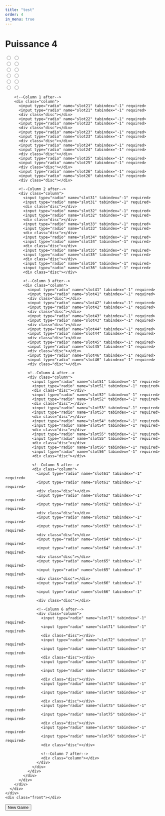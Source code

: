 ```yaml
---
title: "test"
order: 4
in_menu: true
---
```

<h1>Puissance 4</h1>
<form>
  <div class="board">
    <div class="field">
      <div class="grid column">
        <input type="radio" name="slot11" tabindex="-1" required>
        <input type="radio" name="slot11" tabindex="-1" required>
        <div class="disc"></div>
        <input type="radio" name="slot12" tabindex="-1" required>
        <input type="radio" name="slot12" tabindex="-1" required>
        <div class="disc"></div>
        <input type="radio" name="slot13" tabindex="-1" required>
        <input type="radio" name="slot13" tabindex="-1" required>
        <div class="disc"></div>
        <input type="radio" name="slot14" tabindex="-1" required>
        <input type="radio" name="slot14" tabindex="-1" required>
        <div class="disc"></div>
        <input type="radio" name="slot15" tabindex="-1" required>
        <input type="radio" name="slot15" tabindex="-1" required>
        <div class="disc"></div>
        <input type="radio" name="slot16" tabindex="-1" required>
        <input type="radio" name="slot16" tabindex="-1" required>
        <div class="disc"></div>

        <!--Column 1 after-->
        <div class="column">
          <input type="radio" name="slot21" tabindex="-1" required>
          <input type="radio" name="slot21" tabindex="-1" required>
          <div class="disc"></div>
          <input type="radio" name="slot22" tabindex="-1" required>
          <input type="radio" name="slot22" tabindex="-1" required>
          <div class="disc"></div>
          <input type="radio" name="slot23" tabindex="-1" required>
          <input type="radio" name="slot23" tabindex="-1" required>
          <div class="disc"></div>
          <input type="radio" name="slot24" tabindex="-1" required>
          <input type="radio" name="slot24" tabindex="-1" required>
          <div class="disc"></div>
          <input type="radio" name="slot25" tabindex="-1" required>
          <input type="radio" name="slot25" tabindex="-1" required>
          <div class="disc"></div>
          <input type="radio" name="slot26" tabindex="-1" required>
          <input type="radio" name="slot26" tabindex="-1" required>
          <div class="disc"></div>

          <!--Column 2 after-->
          <div class="column">
            <input type="radio" name="slot31" tabindex="-1" required>
            <input type="radio" name="slot31" tabindex="-1" required>
            <div class="disc"></div>
            <input type="radio" name="slot32" tabindex="-1" required>
            <input type="radio" name="slot32" tabindex="-1" required>
            <div class="disc"></div>
            <input type="radio" name="slot33" tabindex="-1" required>
            <input type="radio" name="slot33" tabindex="-1" required>
            <div class="disc"></div>
            <input type="radio" name="slot34" tabindex="-1" required>
            <input type="radio" name="slot34" tabindex="-1" required>
            <div class="disc"></div>
            <input type="radio" name="slot35" tabindex="-1" required>
            <input type="radio" name="slot35" tabindex="-1" required>
            <div class="disc"></div>
            <input type="radio" name="slot36" tabindex="-1" required>
            <input type="radio" name="slot36" tabindex="-1" required>
            <div class="disc"></div>

            <!--Column 3 after-->
            <div class="column">
              <input type="radio" name="slot41" tabindex="-1" required>
              <input type="radio" name="slot41" tabindex="-1" required>
              <div class="disc"></div>
              <input type="radio" name="slot42" tabindex="-1" required>
              <input type="radio" name="slot42" tabindex="-1" required>
              <div class="disc"></div>
              <input type="radio" name="slot43" tabindex="-1" required>
              <input type="radio" name="slot43" tabindex="-1" required>
              <div class="disc"></div>
              <input type="radio" name="slot44" tabindex="-1" required>
              <input type="radio" name="slot44" tabindex="-1" required>
              <div class="disc"></div>
              <input type="radio" name="slot45" tabindex="-1" required>
              <input type="radio" name="slot45" tabindex="-1" required>
              <div class="disc"></div>
              <input type="radio" name="slot46" tabindex="-1" required>
              <input type="radio" name="slot46" tabindex="-1" required>
              <div class="disc"></div>

              <!--Column 4 after-->
              <div class="column">
                <input type="radio" name="slot51" tabindex="-1" required>
                <input type="radio" name="slot51" tabindex="-1" required>
                <div class="disc"></div>
                <input type="radio" name="slot52" tabindex="-1" required>
                <input type="radio" name="slot52" tabindex="-1" required>
                <div class="disc"></div>
                <input type="radio" name="slot53" tabindex="-1" required>
                <input type="radio" name="slot53" tabindex="-1" required>
                <div class="disc"></div>
                <input type="radio" name="slot54" tabindex="-1" required>
                <input type="radio" name="slot54" tabindex="-1" required>
                <div class="disc"></div>
                <input type="radio" name="slot55" tabindex="-1" required>
                <input type="radio" name="slot55" tabindex="-1" required>
                <div class="disc"></div>
                <input type="radio" name="slot56" tabindex="-1" required>
                <input type="radio" name="slot56" tabindex="-1" required>
                <div class="disc"></div>

                <!--Column 5 after-->
                <div class="column">
                  <input type="radio" name="slot61" tabindex="-1" required>
                  <input type="radio" name="slot61" tabindex="-1" required>
                  <div class="disc"></div>
                  <input type="radio" name="slot62" tabindex="-1" required>
                  <input type="radio" name="slot62" tabindex="-1" required>
                  <div class="disc"></div>
                  <input type="radio" name="slot63" tabindex="-1" required>
                  <input type="radio" name="slot63" tabindex="-1" required>
                  <div class="disc"></div>
                  <input type="radio" name="slot64" tabindex="-1" required>
                  <input type="radio" name="slot64" tabindex="-1" required>
                  <div class="disc"></div>
                  <input type="radio" name="slot65" tabindex="-1" required>
                  <input type="radio" name="slot65" tabindex="-1" required>
                  <div class="disc"></div>
                  <input type="radio" name="slot66" tabindex="-1" required>
                  <input type="radio" name="slot66" tabindex="-1" required>
                  <div class="disc"></div>

                  <!--Column 6 after-->
                  <div class="column">
                    <input type="radio" name="slot71" tabindex="-1" required>
                    <input type="radio" name="slot71" tabindex="-1" required>
                    <div class="disc"></div>
                    <input type="radio" name="slot72" tabindex="-1" required>
                    <input type="radio" name="slot72" tabindex="-1" required>
                    <div class="disc"></div>
                    <input type="radio" name="slot73" tabindex="-1" required>
                    <input type="radio" name="slot73" tabindex="-1" required>
                    <div class="disc"></div>
                    <input type="radio" name="slot74" tabindex="-1" required>
                    <input type="radio" name="slot74" tabindex="-1" required>
                    <div class="disc"></div>
                    <input type="radio" name="slot75" tabindex="-1" required>
                    <input type="radio" name="slot75" tabindex="-1" required>
                    <div class="disc"></div>
                    <input type="radio" name="slot76" tabindex="-1" required>
                    <input type="radio" name="slot76" tabindex="-1" required>
                    <div class="disc"></div>

                    <!--Column 7 after-->
                    <div class="column"></div>
                  </div>
                </div>
              </div>
            </div>
          </div>
        </div>
      </div>
    </div>
    <div class="front"></div>
  </div>
  <button type="reset">New Game</button>
</form> 